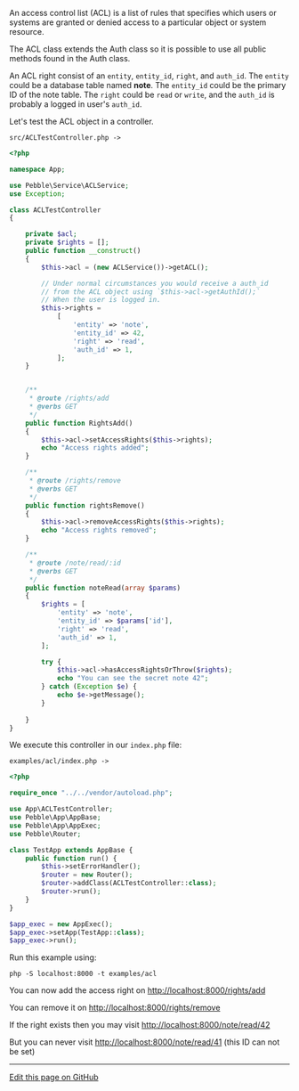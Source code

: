 An access control list (ACL) is a list of rules that specifies which users or systems 
are granted or denied access to a particular object or system resource.

The ACL class extends the Auth class so it is possible to use all public
methods found in the Auth class. 

An ACL right consist of an `entity`, `entity_id`, `right`, and `auth_id`. 
The `entity` could be a database table named  **note**. The `entity_id` could be the primary ID
of the note table. The `right` could be `read` or `write`, and the `auth_id` is probably a 
logged in user's `auth_id`.   

Let's test the ACL object in a controller. 

```src/ACLTestController.php ->```

~~~php
<?php

namespace App;

use Pebble\Service\ACLService;
use Exception;

class ACLTestController
{

    private $acl;
    private $rights = [];
    public function __construct()
    {
        $this->acl = (new ACLService())->getACL();

        // Under normal circumstances you would receive a auth_id 
        // from the ACL object using `$this->acl->getAuthId();`
        // When the user is logged in. 
        $this->rights =
            [
                'entity' => 'note',
                'entity_id' => 42,
                'right' => 'read',
                'auth_id' => 1,
            ];
    }


    /**
     * @route /rights/add
     * @verbs GET
     */
    public function RightsAdd()
    {
        $this->acl->setAccessRights($this->rights);
        echo "Access rights added";
    }

    /**
     * @route /rights/remove
     * @verbs GET
     */
    public function rightsRemove()
    {
        $this->acl->removeAccessRights($this->rights);
        echo "Access rights removed";
    }

    /**
     * @route /note/read/:id
     * @verbs GET
     */
    public function noteRead(array $params)
    {
        $rights = [
            'entity' => 'note',
            'entity_id' => $params['id'],
            'right' => 'read',
            'auth_id' => 1,
        ];

        try {
            $this->acl->hasAccessRightsOrThrow($rights);
            echo "You can see the secret note 42";
        } catch (Exception $e) {
            echo $e->getMessage();
        }
        
    }
}

~~~

We execute this controller in our `index.php` file: 

```examples/acl/index.php ->```

~~~php
<?php

require_once "../../vendor/autoload.php";

use App\ACLTestController;
use Pebble\App\AppBase;
use Pebble\App\AppExec;
use Pebble\Router;

class TestApp extends AppBase {
    public function run() {
        $this->setErrorHandler();
        $router = new Router();
        $router->addClass(ACLTestController::class);
        $router->run();
    }
}

$app_exec = new AppExec();
$app_exec->setApp(TestApp::class);
$app_exec->run();

~~~

Run this example using:

    php -S localhost:8000 -t examples/acl

You can now add the access right on [http://localhost:8000/rights/add](http://localhost:8000/rights/add)

You can remove it on [http://localhost:8000/rights/remove](http://localhost:8000/rights/remove)

If the right exists then you may visit [http://localhost:8000/note/read/42](http://localhost:8000/note/read/42)

But you can never visit [http://localhost:8000/note/read/41](http://localhost:8000/note/read/41)
(this ID can not be set)


<hr /><a href='https://github.com/diversen/pebble-framework-docs/blob/main/src-docs/800-ACL.md'>Edit this page on GitHub</a>